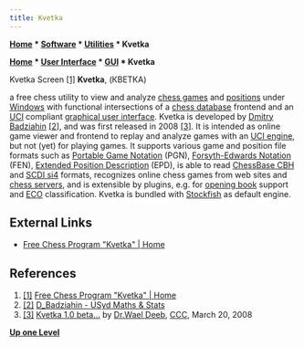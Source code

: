 ```yaml
---
title: Kvetka
---
```

**[Home](Home "Home") \* [Software](Software "Software") \* [Utilities](Utilities "Utilities") \* Kvetka**  

**[Home](Home "Home") \* [User Interface](User_Interface "User Interface") \* [GUI](GUI "GUI") \* Kvetka**



 [](File:Kvetka-scr.jpg) Kvetka Screen <a id="cite-note-1" href="#cite-ref-1">[1]</a> 
**Kvetka**, (КВЕТКА)  

a free chess utility to view and analyze [chess games](Chess_Game "Chess Game") and [positions](Chess_Position "Chess Position") under [Windows](Windows "Windows") 
with functional intersections of a [chess database](Databases "Databases") frontend and an [UCI](UCI "UCI") compliant [graphical user interface](GUI "GUI").
Kvetka is developed by [Dmitry Badziahin](Dmitry_Badziahin "Dmitry Badziahin") <a id="cite-note-2" href="#cite-ref-2">[2]</a>, 
and was first released in 2008 <a id="cite-note-3" href="#cite-ref-3">[3]</a>. 
It is intended as online game viewer and frontend to replay and analyze games with an [UCI engine](Category:UCI "Category:UCI"), but not (yet) for playing games. 
It supports various game and position file formats such as [Portable Game Notation](Portable_Game_Notation "Portable Game Notation") (PGN), [Forsyth-Edwards Notation](Forsyth-Edwards_Notation "Forsyth-Edwards Notation") (FEN), [Extended Position Description](Extended_Position_Description "Extended Position Description") (EPD), 
is able to read [ChessBase CBH](ChessBase_(Database)#CBF "ChessBase (Database)") and [SCDI si4](SCID#Format "SCID") formats, 
recognizes online chess games from web sites and [chess servers](Chess_Server "Chess Server"), 
and is extensible by plugins, e.g. for [opening book](Opening_Book "Opening Book") support and [ECO](ECO "ECO") classification. 
Kvetka is bundled with [Stockfish](Stockfish "Stockfish") as default engine. 



## External Links


* [Free Chess Program "Kvetka" | Home](http://kvetka.org/en/)


## References


1. <a id="cite-ref-1" href="#cite-note-1">[1]</a> [Free Chess Program "Kvetka" | Home](http://kvetka.org/en/)
2. <a id="cite-ref-2" href="#cite-note-2">[2]</a> [D\_Badziahin - USyd Maths & Stats](https://www.maths.usyd.edu.au/ut/people?who=D_Badziahin&sms=y)
3. <a id="cite-ref-3" href="#cite-note-3">[3]</a> [Kvetka 1.0 beta...](http://www.talkchess.com/forum/viewtopic.php?t=20257) by [Dr.Wael Deeb](index.php?title=Dr.Wael_Deeb&action=edit&redlink=1 "Dr.Wael Deeb (page does not exist)"), [CCC](CCC "CCC"), March 20, 2008

**[Up one Level](Utilities "Utilities")**







 
